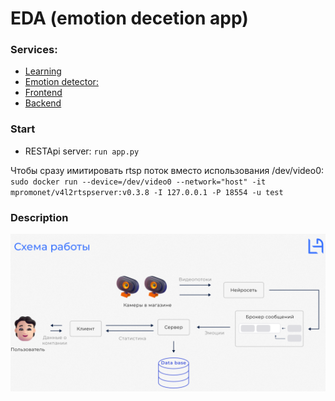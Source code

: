 # EDA (emotion decetion app)

### Services:
- [Learning](./learning)
- [Emotion detector:](./inference)
- [Frontend](./client1)
- [Backend](./server)

### Start
- RESTApi server: `run app.py`

Чтобы сразу имитировать rtsp поток вместо использования /dev/video0:
`sudo docker run --device=/dev/video0 --network="host" -it mpromonet/v4l2rtspserver:v0.3.8 -I 127.0.0.1 -P 18554 -u test`

### Description

![Work scheme](./doc/work_scheme.png)